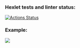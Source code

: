 ### Hexlet tests and linter status:
[![Actions Status](https://github.com/VikkyAblaeva/frontend-project-lvl2/workflows/hexlet-check/badge.svg)](https://github.com/VikkyAblaeva/frontend-project-lvl2/actions)

<h3>Example:</h3>

<a href="https://asciinema.org/a/WyXM2ayRCPaymemJKjRsmeTR2" target="_blank"><img src="https://asciinema.org/a/WyXM2ayRCPaymemJKjRsmeTR2.svg"></a>

